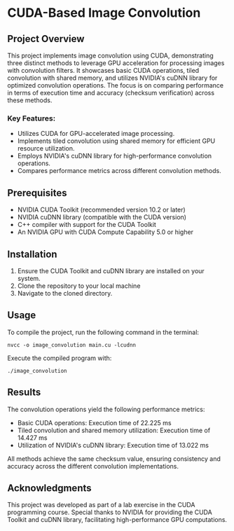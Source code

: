 # CUDA-Based Image Convolution

## Project Overview

This project implements image convolution using CUDA, demonstrating three distinct methods to leverage GPU acceleration for processing images with convolution filters. It showcases basic CUDA operations, tiled convolution with shared memory, and utilizes NVIDIA's cuDNN library for optimized convolution operations. The focus is on comparing performance in terms of execution time and accuracy (checksum verification) across these methods.

### Key Features:

- Utilizes CUDA for GPU-accelerated image processing.
- Implements tiled convolution using shared memory for efficient GPU resource utilization.
- Employs NVIDIA's cuDNN library for high-performance convolution operations.
- Compares performance metrics across different convolution methods.

## Prerequisites

- NVIDIA CUDA Toolkit (recommended version 10.2 or later)
- NVIDIA cuDNN library (compatible with the CUDA version)
- C++ compiler with support for the CUDA Toolkit
- An NVIDIA GPU with CUDA Compute Capability 5.0 or higher

## Installation

1. Ensure the CUDA Toolkit and cuDNN library are installed on your system.
2. Clone the repository to your local machine
3. Navigate to the cloned directory.

## Usage

To compile the project, run the following command in the terminal:
```
nvcc -o image_convolution main.cu -lcudnn
```
Execute the compiled program with:
```
./image_convolution
```

## Results

The convolution operations yield the following performance metrics:

- Basic CUDA operations: Execution time of 22.225 ms
- Tiled convolution and shared memory utilization: Execution time of 14.427 ms
- Utilization of NVIDIA's cuDNN library: Execution time of 13.022 ms

All methods achieve the same checksum value, ensuring consistency and accuracy across the different convolution implementations.

## Acknowledgments

This project was developed as part of a lab exercise in the CUDA programming course. Special thanks to NVIDIA for providing the CUDA Toolkit and cuDNN library, facilitating high-performance GPU computations.
